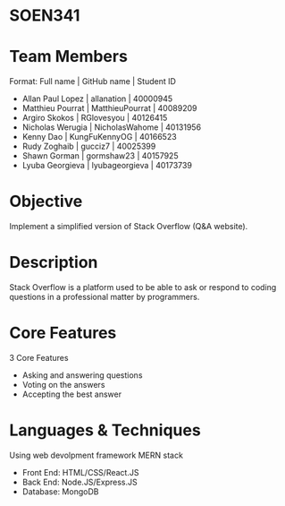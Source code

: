 # SOEN341
# Team Members
Format: Full name | GitHub name | Student ID
* Allan Paul Lopez | allanation | 40000945
* Matthieu Pourrat | MatthieuPourrat | 40089209 
* Argiro Skokos | RGlovesyou | 40126415
* Nicholas Werugia | NicholasWahome | 40131956
* Kenny Dao | KungFuKennyOG | 40166523 
* Rudy Zoghaib | gucciz7 | 40025399
* Shawn Gorman | gormshaw23 | 40157925
* Lyuba Georgieva | lyubageorgieva | 40173739
# Objective
Implement a simplified version of Stack Overflow (Q&A website).
# Description
Stack Overflow is a platform used to be able to ask or respond to coding questions in a professional matter by programmers.   
# Core Features
3 Core Features
* Asking and answering questions
* Voting on the answers
* Accepting the best answer
# Languages & Techniques
Using web devolpment framework MERN stack
* Front End: HTML/CSS/React.JS
* Back End: Node.JS/Express.JS
* Database: MongoDB


